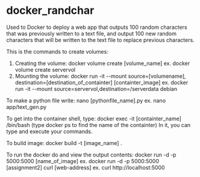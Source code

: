 # docker_randchar
Used to Docker to deploy a web app that outputs 100 random characters that was previously written to a text file, and output 100 new random characters that will be written to the text file to replace previous characters.

This is the commands to create volumes:
1. Creating the volume: docker volume create [volume_name]   ex. docker volume create servervol
2. Mounting the volume: docker run -it --mount source=[volumename], destination=[destination_of_containter] [containter_image]
  ex. docker run -it --mount source=servervol,destination=/serverdata debian

To make a python file write: 
nano [pythonfile_name].py    ex. nano app/text_gen.py   

To get into the container shell, type:
docker exec -it [containter_name] /bin/bash (type docker ps to find the name of the containter)
In it, you can type and execute your commands. 

To build image:
docker build -t [image_name] .

To run the docker do and view the output contents:
docker run -d -p 5000:5000 [name_of_image]  ex. docker run -d -p 5000:5000 [assignment2]
curl [web-address]                          ex. curl http://localhost:5000

